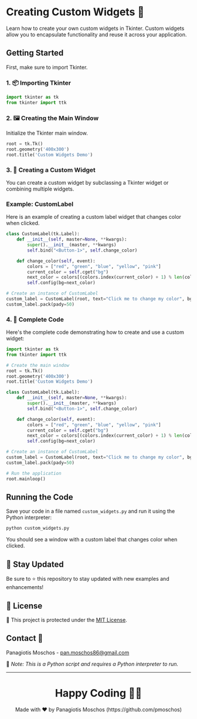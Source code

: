 # Creating Custom Widgets 🔧

Learn how to create your own custom widgets in Tkinter. Custom widgets allow you to encapsulate functionality and reuse it across your application.

## Getting Started

First, make sure to import Tkinter.

### 1. 📦 **Importing Tkinter**

```python
import tkinter as tk
from tkinter import ttk
```

### 2. 🖼️ **Creating the Main Window**

Initialize the Tkinter main window.

```python
root = tk.Tk()
root.geometry('400x300')
root.title('Custom Widgets Demo')
```

### 3. 🔧 **Creating a Custom Widget**

You can create a custom widget by subclassing a Tkinter widget or combining multiple widgets.

### Example: CustomLabel

Here is an example of creating a custom label widget that changes color when clicked.

```python
class CustomLabel(tk.Label):
    def __init__(self, master=None, **kwargs):
        super().__init__(master, **kwargs)
        self.bind("<Button-1>", self.change_color)

    def change_color(self, event):
        colors = ["red", "green", "blue", "yellow", "pink"]
        current_color = self.cget("bg")
        next_color = colors[(colors.index(current_color) + 1) % len(colors)]
        self.config(bg=next_color)

# Create an instance of CustomLabel
custom_label = CustomLabel(root, text="Click me to change my color", bg="red", fg="white", font=("Arial", 16))
custom_label.pack(pady=50)
```

### 4. 📑 **Complete Code**

Here's the complete code demonstrating how to create and use a custom widget:

```python
import tkinter as tk
from tkinter import ttk

# Create the main window
root = tk.Tk()
root.geometry('400x300')
root.title('Custom Widgets Demo')

class CustomLabel(tk.Label):
    def __init__(self, master=None, **kwargs):
        super().__init__(master, **kwargs)
        self.bind("<Button-1>", self.change_color)

    def change_color(self, event):
        colors = ["red", "green", "blue", "yellow", "pink"]
        current_color = self.cget("bg")
        next_color = colors[(colors.index(current_color) + 1) % len(colors)]
        self.config(bg=next_color)

# Create an instance of CustomLabel
custom_label = CustomLabel(root, text="Click me to change my color", bg="red", fg="white", font=("Arial", 16))
custom_label.pack(pady=50)

# Run the application
root.mainloop()
```

## Running the Code

Save your code in a file named `custom_widgets.py` and run it using the Python interpreter:

```sh
python custom_widgets.py
```

You should see a window with a custom label that changes color when clicked.

## 📢 Stay Updated

Be sure to ⭐ this repository to stay updated with new examples and enhancements!

## 📄 License

🔐 This project is protected under the [MIT License](https://mit-license.org/).

## Contact 📧

Panagiotis Moschos - pan.moschos86@gmail.com

🔗 *Note: This is a Python script and requires a Python interpreter to run.*

---

<h1 align=center>Happy Coding 👨‍💻 </h1>

<p align="center">
  Made with ❤️ by Panagiotis Moschos (https://github.com/pmoschos)
</p>

